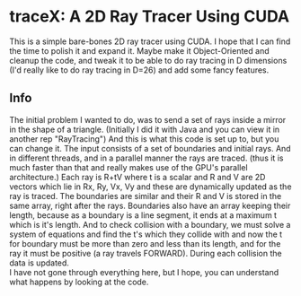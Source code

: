 traceX: A 2D Ray Tracer Using CUDA
===================

This is a simple bare-bones 2D ray tracer using CUDA. I hope that I can find the time to polish it and expand it. Maybe make it Object-Oriented and cleanup the code, and tweak it to be able to do ray tracing in D dimensions (I'd really like to do ray tracing in D=26) and add some fancy features.

Info
-----
The initial problem I wanted to do, was to send a set of rays inside a mirror in the shape of a triangle. (Initially I did it with Java and you can view it in another rep "RayTracing") And this is what this code is set up to, but you can change it.
The input consists of a set of boundaries and initial rays. And in different threads, and in a parallel manner the rays are traced. (thus it is much faster than that and really makes use of the GPU's parallel architecture.) Each ray is R+tV where t is a scalar and R and V are 2D vectors which lie in Rx, Ry, Vx, Vy and these are dynamically updated as the ray is traced. The boundaries are similar and their R and V is stored in the same array, right after the rays. Boundaries also have an array keeping their length, because as a boundary is a line segment, it ends at a maximum t which is it's length. And to check collision with a boundary, we must solve a system of equations and find the t's which they collide with and now the t for boundary must be more than zero and less than its length, and for the ray it must be positive (a ray travels FORWARD).  During each collision the data is updated.  
I have not gone through everything here, but I hope, you can understand what happens by looking at the code.
